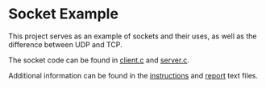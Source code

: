 # Socket Example

This project serves as an example of sockets and their uses, as well as the difference between UDP and TCP.

The socket code can be found in [client.c](client.c) and [server.c](server.c).

Additional information can be found in the [instructions](instructions.txt) and [report](hw5.txt) text files.
